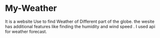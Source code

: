 # My-Weather
It is a website Use to find Weather of Different part of the globe.
the wesite has additional features like finding the humidity and wind speed .
I used api for weather forecast.
